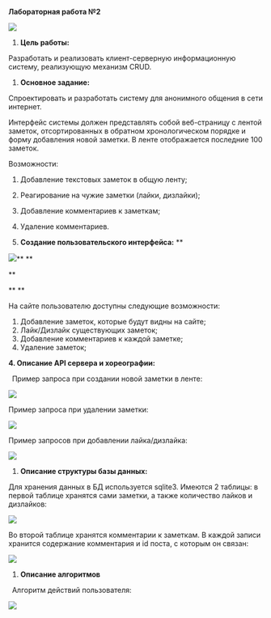 ﻿**Лабораторная работа №2** 

![](im/Aspose.Words.f6850a1c-9195-497b-9ca4-cd01b1129a25.001.png)

1. **Цель работы:**

Разработать и реализовать клиент-серверную информационную систему, реализующую механизм CRUD.

1. **Основное задание:**

Спроектировать и разработать систему для анонимного общения в сети интернет. 

Интерфейс системы должен представлять собой веб-страницу с лентой заметок, отсортированных в обратном хронологическом порядке и форму добавления новой заметки. В ленте отображается последние 100 заметок. 

Возможности: 

1. Добавление текстовых заметок в общую ленту; 
1. Реагирование на чужие заметки (лайки, дизлайки); 
1. Добавление комментариев к заметкам;
1. Удаление комментариев.



















1. **Создание пользовательского интерфейса:**
**


![](Aspose.Words.f6850a1c-9195-497b-9ca4-cd01b1129a25.002.png)** 
**

**


** 
**


На сайте пользователю доступны следующие возможности: 

1. Добавление заметок, которые будут видны на сайте; 
1. Лайк/Дизлайк существующих заметок;
1. Добавление комментариев к каждой заметке;
1. Удаление заметок;










**4.   Описание API сервера и хореографии:**


` `Пример запроса при создании новой заметки в ленте:

![](Aspose.Words.f6850a1c-9195-497b-9ca4-cd01b1129a25.003.jpeg)

Пример запроса при удалении заметки:

![](Aspose.Words.f6850a1c-9195-497b-9ca4-cd01b1129a25.004.png)




















Пример запросов при добавлении лайка/дизлайка:

![](Aspose.Words.f6850a1c-9195-497b-9ca4-cd01b1129a25.005.png) 

1. **Описание структуры базы данных:**

Для хранения данных в БД используется sqlite3. Имеются 2 таблицы: в первой таблице хранятся сами заметки, а также количество лайков и дизлайков:

![](Aspose.Words.f6850a1c-9195-497b-9ca4-cd01b1129a25.006.png)





Во второй таблице хранятся комментарии к заметкам. В каждой записи хранится содержание комментария и id поста, с которым он связан:

![](Aspose.Words.f6850a1c-9195-497b-9ca4-cd01b1129a25.007.png)









1. **Описание алгоритмов** 

` `Алгоритм действий пользователя:

![](Aspose.Words.f6850a1c-9195-497b-9ca4-cd01b1129a25.008.png)










